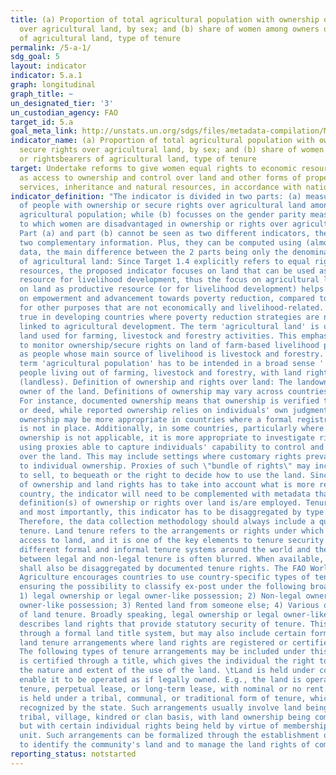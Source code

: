 ```yaml
---
title: (a) Proportion of total agricultural population with ownership or secure rights
  over agricultural land, by sex; and (b) share of women among owners or rightsbearers
  of agricultural land, type of tenure
permalink: /5-a-1/
sdg_goal: 5
layout: indicator
indicator: 5.a.1
graph: longitudinal
graph_title: ~
un_designated_tier: '3'
un_custodian_agency: FAO
target_id: 5.a
goal_meta_link: http://unstats.un.org/sdgs/files/metadata-compilation/Metadata-Goal-5.pdf
indicator_name: (a) Proportion of total agricultural population with ownership or
  secure rights over agricultural land, by sex; and (b) share of women among owners
  or rightsbearers of agricultural land, type of tenure
target: Undertake reforms to give women equal rights to economic resources, as well
  as access to ownership and control over land and other forms of property, financial
  services, inheritance and natural resources, in accordance with national laws.
indicator_definition: "The indicator is divided in two parts: (a) measures the incidence
  of people with ownership or secure rights over agricultural land among the total
  agricultural population; while (b) focusses on the gender parity measuring the extent
  to which women are disadvantaged in ownership or rights over agricultural land.
  Part (a) and part (b) cannot be seen as two different indicators, they rather provide
  two complementary information. Plus, they can be computed using (almost) the same
  data, the main difference between the 2 parts being only the denominator.  Definition
  of agricultural land: Since Target 1.4 explicitly refers to equal rights on economic
  resources, the proposed indicator focuses on land that can be used as a productive
  resource for livelihood development, thus the focus on agricultural land. The focus
  on land as productive resource (or for livelihood development) helps deriving indication
  on empowerment and advancement towards poverty reduction, compared to lands used
  for other purposes that are not economically and livelihood-related. This is particularly
  true in developing countries where poverty reduction strategies are necessarily
  linked to agricultural development. The term 'agricultural land' is used to indicate
  land used for farming, livestock and forestry activities. This emphasizes the importance
  to monitor ownership/secure rights on land of farm-based livelihood people as well
  as people whose main source of livelihood is livestock and forestry. Similarly the
  term 'agricultural population' has to be intended in a broad sense ' i.e. including
  people living out of farming, livestock and forestry, with land rights or without
  (landless). Definition of ownership and rights over land: The landowner is the legal
  owner of the land. Definitions of ownership may vary across countries and surveys.
  For instance, documented ownership means that ownership is verified through title
  or deed, while reported ownership relies on individuals' own judgment. Reported
  ownership may be more appropriate in countries where a formal registration system
  is not in place. Additionally, in some countries, particularly where land private
  ownership is not applicable, it is more appropriate to investigate rights over land
  using proxies able to capture individuals' capability to control and take decisions
  over the land. This may include settings where customary rights prevail as opposed
  to individual ownership. Proxies of such \"bundle of rights\" may include the right
  to sell, to bequeath or the right to decide how to use the land. Since the definition
  of ownership and land rights has to take into account what is more relevant in the
  country, the indicator will need to be complemented with metadata that specify what
  definition(s) of ownership or rights over land is/are employed. Tenure Type Finally
  and most importantly, this indicator has to be disaggregated by type of tenure.
  Therefore, the data collection methodology should always include a question on land
  tenure. Land tenure refers to the arrangements or rights under which people have
  access to land, and it is one of the key elements to tenure security.5 There are
  different formal and informal tenure systems around the world and the distinction
  between legal and non-legal tenure is often blurred. When available, the indicator
  shall also be disaggregated by documented tenure rights. The FAO World Census of
  Agriculture encourages countries to use country-specific types of tenure whilst
  ensuring the possibility to classify ex-post under the following broad categories:
  1) legal ownership or legal owner-like possession; 2) Non-legal ownership or non-legal
  owner-like possession; 3) Rented land from someone else; 4) Various other types
  of land tenure. Broadly speaking, legal ownership or legal owner-like possession
  describes land rights that provide statutory security of tenure. This may be done
  through a formal land title system, but may also include certain forms of customary
  land tenure arrangements where land rights are registered or certified in some way.
  The following types of tenure arrangements may be included under this heading: \tOwnership
  is certified through a title, which gives the individual the right to determine
  the nature and extent of the use of the land. \tLand is held under conditions that
  enable it to be operated as if legally owned. E.g., the land is operated under hereditary
  tenure, perpetual lease, or long-term lease, with nominal or no rent. \tThe land
  is held under a tribal, communal, or traditional form of tenure, which is legally
  recognized by the state. Such arrangements usually involve land being held on a
  tribal, village, kindred or clan basis, with land ownership being communal in character
  but with certain individual rights being held by virtue of membership in the social
  unit. Such arrangements can be formalized through the establishment of legal procedures
  to identify the community's land and to manage the land rights of community members."
reporting_status: notstarted
---
```

